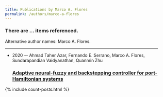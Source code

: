 ```yaml
---
title: Publications by Marco A. Flores
permalink: /authors/marco-a-flores
---
```


<h3 id="number-posts">There are ... items referenced.</h3>
<p id='info-authors'>Alternative author names: Marco A. Flores.</p>
<hr />
<ul class="post-list">
<li><span class='post-meta'>2020 -- Ahmad Taher Azar, Fernando E. Serrano, Marco A. Flores, Sundarapandian Vaidyanathan, Quanmin Zhu</span><h3><a class='post-link' href="{{ site.baseurl }}/adaptive-neural-fuzzy-and-backstepping-controller-for-port-hamiltonian-systems">Adaptive neural-fuzzy and backstepping controller for port-Hamiltonian systems</a></h3></li>

</ul>
{% include count-posts.html %}
